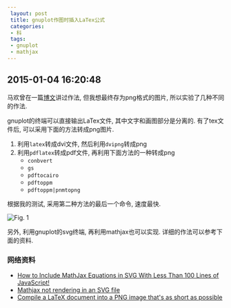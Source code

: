 ```yaml
---
 layout: post
 title: gnuplot作图时插入LaTex公式
 categories:
 - 科
 tags:
 - gnuplot
 - mathjax
---
```


## 2015-01-04 16:20:48

马欢曾在一篇[博文](http://blog.sciencenet.cn/blog-373392-500657.html)讲过作法, 但我想最终存为png格式的图片, 所以实验了几种不同的作法.

gnuplot的终端可以直接输出LaTex文件, 其中文字和画图部分是分离的. 有了tex文件后, 可以采用下面的方法转成png图片.

1. 利用`latex`转成dvi文件, 然后利用`dvipng`转成png
2. 利用`pdflatex`转成pdf文件, 再利用下面方法的一种转成png
	- `conbvert`
	- `gs`
	- `pdftocairo`
	- `pdftoppm`
	- `pdftoppm|pnmtopng`

根据我的测试, 采用第二种方法的最后一个命令, 速度最快.

![Fig. 1](https://jerkwin.github.io/pic/erf.png)

另外, 利用gnuplot的svg终端, 再利用mathjax也可以实现. 详细的作法可以参考下面的资料.

### 网络资料
- [How to Include MathJax Equations in SVG With Less Than 100 Lines of JavaScript!](http://www.embeddedrelated.com/showarticle/599.php)
- [Mathjax not rendering in an SVG file](https://github.com/mathjax/MathJax/issues/394)
- [Compile a LaTeX document into a PNG image that's as short as possible](http://tex.stackexchange.com/questions/11866/compile-a-latex-document-into-a-png-image-thats-as-short-as-possible)


